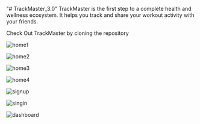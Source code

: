 "# TrackMaster_3.0" 
TrackMaster is the first step to a complete health and wellness ecosystem.
It helps you track and share your workout activity with your friends.

Check Out TrackMaster by cloning the repository 

![home1](https://github.com/GODCREATOR333/TrackMaster_3.0/assets/66235065/86fe18d2-9e94-4f67-bed6-98b30cb82e7a)

![home2](https://github.com/GODCREATOR333/TrackMaster_3.0/assets/66235065/74bc4f85-1702-412e-a633-1bdb12258533)

![home3](https://github.com/GODCREATOR333/TrackMaster_3.0/assets/66235065/426cf8d2-4038-4a09-9bac-cdc2af5c3443)

![home4](https://github.com/GODCREATOR333/TrackMaster_3.0/assets/66235065/5c23d190-b4f0-4666-9385-c2d1e4fd43af)

![signup](https://github.com/GODCREATOR333/TrackMaster_3.0/assets/66235065/32c81716-d82a-4348-b801-f7749c1bdb7f)

![singin](https://github.com/GODCREATOR333/TrackMaster_3.0/assets/66235065/618a4912-0ae8-4b88-848f-47d6b1310d7d)

![dashboard](https://github.com/GODCREATOR333/TrackMaster_3.0/assets/66235065/cfeda881-74d4-417f-a492-7a0eb6231025)

